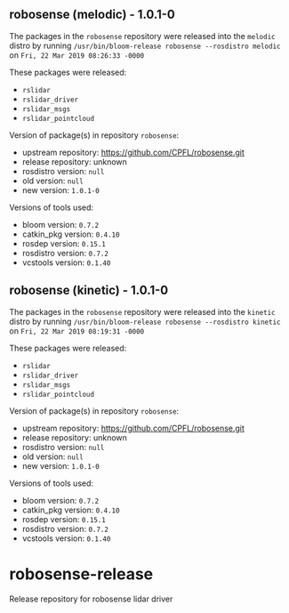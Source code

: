 ## robosense (melodic) - 1.0.1-0

The packages in the `robosense` repository were released into the `melodic` distro by running `/usr/bin/bloom-release robosense --rosdistro melodic` on `Fri, 22 Mar 2019 08:26:33 -0000`

These packages were released:
- `rslidar`
- `rslidar_driver`
- `rslidar_msgs`
- `rslidar_pointcloud`

Version of package(s) in repository `robosense`:

- upstream repository: https://github.com/CPFL/robosense.git
- release repository: unknown
- rosdistro version: `null`
- old version: `null`
- new version: `1.0.1-0`

Versions of tools used:

- bloom version: `0.7.2`
- catkin_pkg version: `0.4.10`
- rosdep version: `0.15.1`
- rosdistro version: `0.7.2`
- vcstools version: `0.1.40`


## robosense (kinetic) - 1.0.1-0

The packages in the `robosense` repository were released into the `kinetic` distro by running `/usr/bin/bloom-release robosense --rosdistro kinetic` on `Fri, 22 Mar 2019 08:19:31 -0000`

These packages were released:
- `rslidar`
- `rslidar_driver`
- `rslidar_msgs`
- `rslidar_pointcloud`

Version of package(s) in repository `robosense`:

- upstream repository: https://github.com/CPFL/robosense.git
- release repository: unknown
- rosdistro version: `null`
- old version: `null`
- new version: `1.0.1-0`

Versions of tools used:

- bloom version: `0.7.2`
- catkin_pkg version: `0.4.10`
- rosdep version: `0.15.1`
- rosdistro version: `0.7.2`
- vcstools version: `0.1.40`


# robosense-release
Release repository for robosense lidar driver
